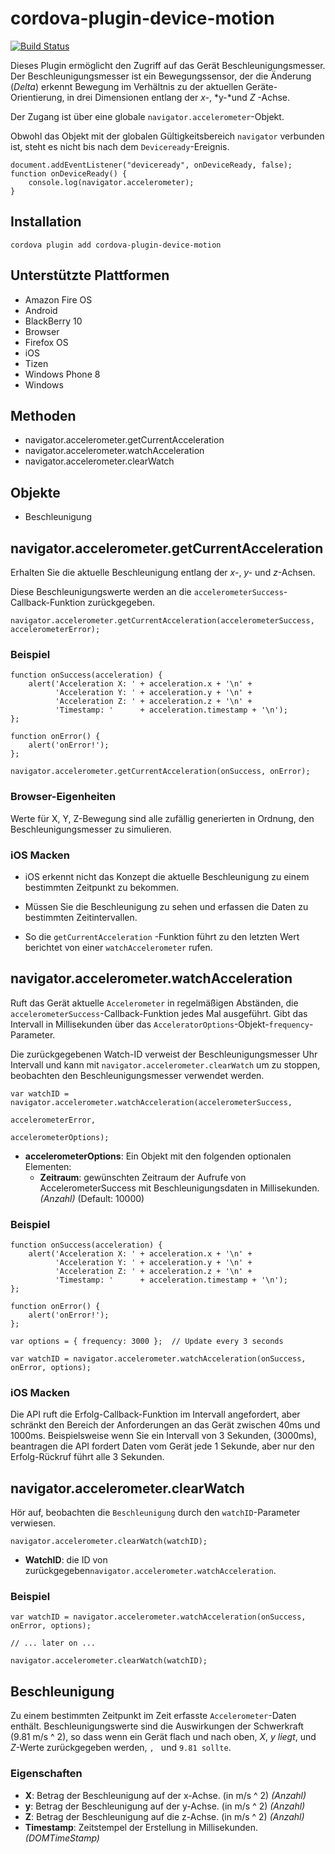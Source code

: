 <!---
# license: Licensed to the Apache Software Foundation (ASF) under one
#         or more contributor license agreements.  See the NOTICE file
#         distributed with this work for additional information
#         regarding copyright ownership.  The ASF licenses this file
#         to you under the Apache License, Version 2.0 (the
#         "License"); you may not use this file except in compliance
#         with the License.  You may obtain a copy of the License at
#
#           http://www.apache.org/licenses/LICENSE-2.0
#
#         Unless required by applicable law or agreed to in writing,
#         software distributed under the License is distributed on an
#         "AS IS" BASIS, WITHOUT WARRANTIES OR CONDITIONS OF ANY
#         KIND, either express or implied.  See the License for the
#         specific language governing permissions and limitations
#         under the License.
-->

# cordova-plugin-device-motion

[![Build Status](https://travis-ci.org/apache/cordova-plugin-device-motion.svg)](https://travis-ci.org/apache/cordova-plugin-device-motion)

Dieses Plugin ermöglicht den Zugriff auf das Gerät Beschleunigungsmesser. Der Beschleunigungsmesser ist ein Bewegungssensor, der die Änderung (*Delta*) erkennt Bewegung im Verhältnis zu der aktuellen Geräte-Orientierung, in drei Dimensionen entlang der *x-*, *y-*und *Z* -Achse.

Der Zugang ist über eine globale `navigator.accelerometer`-Objekt.

Obwohl das Objekt mit der globalen Gültigkeitsbereich `navigator` verbunden ist, steht es nicht bis nach dem `Deviceready`-Ereignis.

    document.addEventListener("deviceready", onDeviceReady, false);
    function onDeviceReady() {
        console.log(navigator.accelerometer);
    }
    

## Installation

    cordova plugin add cordova-plugin-device-motion
    

## Unterstützte Plattformen

  * Amazon Fire OS
  * Android
  * BlackBerry 10
  * Browser
  * Firefox OS
  * iOS
  * Tizen
  * Windows Phone 8
  * Windows

## Methoden

  * navigator.accelerometer.getCurrentAcceleration
  * navigator.accelerometer.watchAcceleration
  * navigator.accelerometer.clearWatch

## Objekte

  * Beschleunigung

## navigator.accelerometer.getCurrentAcceleration

Erhalten Sie die aktuelle Beschleunigung entlang der *x-*, *y-* und *z*-Achsen.

Diese Beschleunigungswerte werden an die `accelerometerSuccess`-Callback-Funktion zurückgegeben.

    navigator.accelerometer.getCurrentAcceleration(accelerometerSuccess, accelerometerError);
    

### Beispiel

    function onSuccess(acceleration) {
        alert('Acceleration X: ' + acceleration.x + '\n' +
              'Acceleration Y: ' + acceleration.y + '\n' +
              'Acceleration Z: ' + acceleration.z + '\n' +
              'Timestamp: '      + acceleration.timestamp + '\n');
    };
    
    function onError() {
        alert('onError!');
    };
    
    navigator.accelerometer.getCurrentAcceleration(onSuccess, onError);
    

### Browser-Eigenheiten

Werte für X, Y, Z-Bewegung sind alle zufällig generierten in Ordnung, den Beschleunigungsmesser zu simulieren.

### iOS Macken

  * iOS erkennt nicht das Konzept die aktuelle Beschleunigung zu einem bestimmten Zeitpunkt zu bekommen.

  * Müssen Sie die Beschleunigung zu sehen und erfassen die Daten zu bestimmten Zeitintervallen.

  * So die `getCurrentAcceleration` -Funktion führt zu den letzten Wert berichtet von einer `watchAccelerometer` rufen.

## navigator.accelerometer.watchAcceleration

Ruft das Gerät aktuelle `Accelerometer` in regelmäßigen Abständen, die `accelerometerSuccess`-Callback-Funktion jedes Mal ausgeführt. Gibt das Intervall in Millisekunden über das `AcceleratorOptions`-Objekt-`frequency`-Parameter.

Die zurückgegebenen Watch-ID verweist der Beschleunigungsmesser Uhr Intervall und kann mit `navigator.accelerometer.clearWatch` um zu stoppen, beobachten den Beschleunigungsmesser verwendet werden.

    var watchID = navigator.accelerometer.watchAcceleration(accelerometerSuccess,
                                                           accelerometerError,
                                                           accelerometerOptions);
    

  * **accelerometerOptions**: Ein Objekt mit den folgenden optionalen Elementen: 
      * **Zeitraum**: gewünschten Zeitraum der Aufrufe von AccelerometerSuccess mit Beschleunigungsdaten in Millisekunden. *(Anzahl)* (Default: 10000)

### Beispiel

    function onSuccess(acceleration) {
        alert('Acceleration X: ' + acceleration.x + '\n' +
              'Acceleration Y: ' + acceleration.y + '\n' +
              'Acceleration Z: ' + acceleration.z + '\n' +
              'Timestamp: '      + acceleration.timestamp + '\n');
    };
    
    function onError() {
        alert('onError!');
    };
    
    var options = { frequency: 3000 };  // Update every 3 seconds
    
    var watchID = navigator.accelerometer.watchAcceleration(onSuccess, onError, options);
    

### iOS Macken

Die API ruft die Erfolg-Callback-Funktion im Intervall angefordert, aber schränkt den Bereich der Anforderungen an das Gerät zwischen 40ms und 1000ms. Beispielsweise wenn Sie ein Intervall von 3 Sekunden, (3000ms), beantragen die API fordert Daten vom Gerät jede 1 Sekunde, aber nur den Erfolg-Rückruf führt alle 3 Sekunden.

## navigator.accelerometer.clearWatch

Hör auf, beobachten die `Beschleunigung` durch den `watchID`-Parameter verwiesen.

    navigator.accelerometer.clearWatch(watchID);
    

  * **WatchID**: die ID von zurückgegeben`navigator.accelerometer.watchAcceleration`.

### Beispiel

    var watchID = navigator.accelerometer.watchAcceleration(onSuccess, onError, options);
    
    // ... later on ...
    
    navigator.accelerometer.clearWatch(watchID);
    

## Beschleunigung

Zu einem bestimmten Zeitpunkt im Zeit erfasste `Accelerometer`-Daten enthält. Beschleunigungswerte sind die Auswirkungen der Schwerkraft (9.81 m/s ^ 2), so dass wenn ein Gerät flach und nach oben, *X*, *y liegt*, und *Z*-Werte zurückgegeben werden, ``, `` und `9.81 sollte`.

### Eigenschaften

  * **X**: Betrag der Beschleunigung auf der x-Achse. (in m/s ^ 2) *(Anzahl)*
  * **y**: Betrag der Beschleunigung auf der y-Achse. (in m/s ^ 2) *(Anzahl)*
  * **Z**: Betrag der Beschleunigung auf die z-Achse. (in m/s ^ 2) *(Anzahl)*
  * **Timestamp**: Zeitstempel der Erstellung in Millisekunden. *(DOMTimeStamp)*